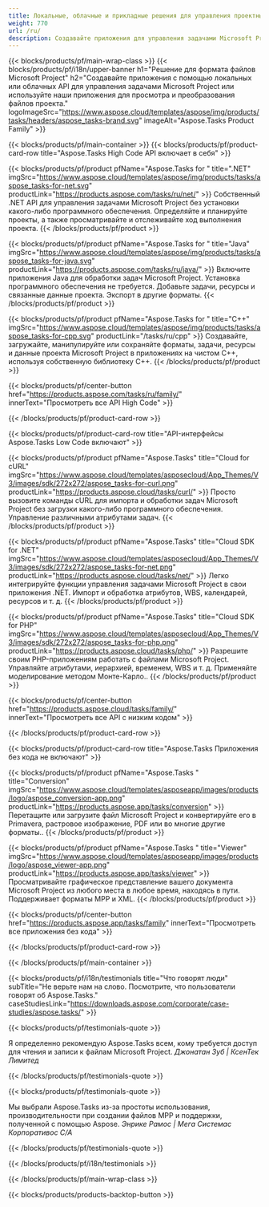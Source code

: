 ```yaml
---
title: Локальные, облачные и прикладные решения для управления проектными задачами 
weight: 770
url: /ru/
description: Создавайте приложения для управления задачами Microsoft Project, используя High Code API или облачные SDK. Или используйте наши кросс-платформенные приложения для просмотра или преобразования задач.
---
```


{{< blocks/products/pf/main-wrap-class >}}
{{< blocks/products/pf/i18n/upper-banner h1="Решение для формата файлов Microsoft Project" h2="Создавайте приложения с помощью локальных или облачных API для управления задачами Microsoft Project или используйте наши приложения для просмотра и преобразования файлов проекта." logoImageSrc="https://www.aspose.cloud/templates/aspose/img/products/tasks/headers/aspose_tasks-brand.svg" imageAlt="Aspose.Tasks Product Family" >}}

{{< blocks/products/pf/main-container >}}
{{< blocks/products/pf/product-card-row title="Aspose.Tasks High Code API включает в себя" >}}

{{< blocks/products/pf/product pfName="Aspose.Tasks for " title=".NET" imgSrc="https://www.aspose.cloud/templates/aspose/img/products/tasks/aspose_tasks-for-net.svg" productLink="https://products.aspose.com/tasks/ru/net/" >}}
Собственный .NET API для управления задачами Microsoft Project без установки какого-либо программного обеспечения. Определяйте и планируйте проекты, а также просматривайте и отслеживайте ход выполнения проекта.
{{< /blocks/products/pf/product >}}

{{< blocks/products/pf/product pfName="Aspose.Tasks for " title="Java" imgSrc="https://www.aspose.cloud/templates/aspose/img/products/tasks/aspose_tasks-for-java.svg" productLink="https://products.aspose.com/tasks/ru/java/" >}}
Включите приложения Java для обработки задач Microsoft Project. Установка программного обеспечения не требуется. Добавьте задачи, ресурсы и связанные данные проекта. Экспорт в другие форматы.
{{< /blocks/products/pf/product >}}

{{< blocks/products/pf/product pfName="Aspose.Tasks for " title="C++" imgSrc="https://www.aspose.cloud/templates/aspose/img/products/tasks/aspose_tasks-for-cpp.svg" productLink="/tasks/ru/cpp" >}}
Создавайте, загружайте, манипулируйте или сохраняйте форматы, задачи, ресурсы и данные проекта Microsoft Project в приложениях на чистом C++, используя собственную библиотеку C++.
{{< /blocks/products/pf/product >}}

{{< blocks/products/pf/center-button href="https://products.aspose.com/tasks/ru/family/" innerText="Просмотреть все API High Code" >}}

{{< /blocks/products/pf/product-card-row >}}

{{< blocks/products/pf/product-card-row title="API-интерфейсы Aspose.Tasks Low Code включают" >}}

{{< blocks/products/pf/product pfName="Aspose.Tasks" title="Cloud for cURL" imgSrc="https://www.aspose.cloud/templates/asposecloud/App_Themes/V3/images/sdk/272x272/aspose_tasks-for-curl.png" productLink="https://products.aspose.cloud/tasks/curl/" >}}
Просто вызовите команды cURL для импорта и обработки задач Microsoft Project без загрузки какого-либо программного обеспечения. Управление различными атрибутами задач.
{{< /blocks/products/pf/product >}}

{{< blocks/products/pf/product pfName="Aspose.Tasks" title="Cloud SDK for .NET" imgSrc="https://www.aspose.cloud/templates/asposecloud/App_Themes/V3/images/sdk/272x272/aspose_tasks-for-net.png" productLink="https://products.aspose.cloud/tasks/net/" >}}
Легко интегрируйте функции управления задачами Microsoft Project в свои приложения .NET. Импорт и обработка атрибутов, WBS, календарей, ресурсов и т. д.
{{< /blocks/products/pf/product >}}

{{< blocks/products/pf/product pfName="Aspose.Tasks" title="Cloud SDK for PHP" imgSrc="https://www.aspose.cloud/templates/asposecloud/App_Themes/V3/images/sdk/272x272/aspose_tasks-for-php.png" productLink="https://products.aspose.cloud/tasks/php/" >}}
Разрешите своим PHP-приложениям работать с файлами Microsoft Project. Управляйте атрибутами, иерархией, временем, WBS и т. д. Применяйте моделирование методом Монте-Карло..
{{< /blocks/products/pf/product >}}

{{< blocks/products/pf/center-button href="https://products.aspose.cloud/tasks/family/" innerText="Просмотреть все API с низким кодом" >}}

{{< /blocks/products/pf/product-card-row >}}

{{< blocks/products/pf/product-card-row title="Aspose.Tasks Приложения без кода не включают" >}}

{{< blocks/products/pf/product pfName="Aspose.Tasks " title="Conversion" imgSrc="https://www.aspose.cloud/templates/asposeapp/images/products/logo/aspose_conversion-app.png" productLink="https://products.aspose.app/tasks/conversion" >}}
Перетащите или загрузите файл Microsoft Project и конвертируйте его в Primavera, растровое изображение, PDF или во многие другие форматы..
{{< /blocks/products/pf/product >}}

{{< blocks/products/pf/product pfName="Aspose.Tasks " title="Viewer" imgSrc="https://www.aspose.cloud/templates/asposeapp/images/products/logo/aspose_viewer-app.png" productLink="https://products.aspose.app/tasks/viewer" >}}
Просматривайте графическое представление вашего документа Microsoft Project из любого места в любое время, находясь в пути. Поддерживает форматы MPP и XML.
{{< /blocks/products/pf/product >}}

{{< blocks/products/pf/center-button href="https://products.aspose.app/tasks/family" innerText="Просмотреть все приложения без кода" >}}

{{< /blocks/products/pf/product-card-row >}}

{{< /blocks/products/pf/main-container >}}

{{< blocks/products/pf/i18n/testimonials title="Что говорят люди" subTitle="Не верьте нам на слово. Посмотрите, что пользователи говорят об Aspose.Tasks." caseStudiesLink="https://downloads.aspose.com/corporate/case-studies/aspose.tasks/" >}}

{{< blocks/products/pf/testimonials-quote >}}
<p class="first">
 Я определенно рекомендую Aspose.Tasks всем, кому требуется доступ для чтения и записи к файлам Microsoft Project.
 <em>
  Джонатан Зуб | КсенТек Лимитед
 </em>
</p>

{{< /blocks/products/pf/testimonials-quote >}}

{{< blocks/products/pf/testimonials-quote >}}
<p class="second">
 Мы выбрали Aspose.Tasks из-за простоты использования, производительности при создании файлов MPP и поддержки, полученной с помощью Aspose.
 <em>
  Энрике Рамос | Мега Системас Корпоративос С/А
 </em>
</p>

{{< /blocks/products/pf/testimonials-quote >}}

{{< /blocks/products/pf/i18n/testimonials >}}

{{< /blocks/products/pf/main-wrap-class >}}

{{< blocks/products/products-backtop-button >}}